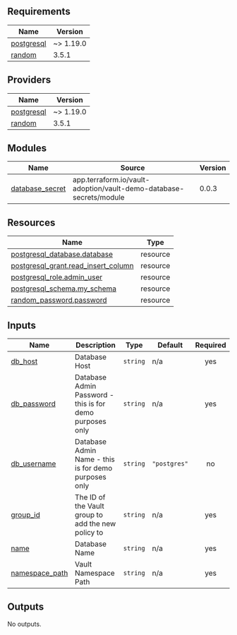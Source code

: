 ## Requirements

| Name | Version |
|------|---------|
| <a name="requirement_postgresql"></a> [postgresql](#requirement\_postgresql) | ~> 1.19.0 |
| <a name="requirement_random"></a> [random](#requirement\_random) | 3.5.1 |

## Providers

| Name | Version |
|------|---------|
| <a name="provider_postgresql"></a> [postgresql](#provider\_postgresql) | ~> 1.19.0 |
| <a name="provider_random"></a> [random](#provider\_random) | 3.5.1 |

## Modules

| Name | Source | Version |
|------|--------|---------|
| <a name="module_database_secret"></a> [database\_secret](#module\_database\_secret) | app.terraform.io/vault-adoption/vault-demo-database-secrets/module | 0.0.3 |

## Resources

| Name | Type |
|------|------|
| [postgresql_database.database](https://registry.terraform.io/providers/cyrilgdn/postgresql/latest/docs/resources/database) | resource |
| [postgresql_grant.read_insert_column](https://registry.terraform.io/providers/cyrilgdn/postgresql/latest/docs/resources/grant) | resource |
| [postgresql_role.admin_user](https://registry.terraform.io/providers/cyrilgdn/postgresql/latest/docs/resources/role) | resource |
| [postgresql_schema.my_schema](https://registry.terraform.io/providers/cyrilgdn/postgresql/latest/docs/resources/schema) | resource |
| [random_password.password](https://registry.terraform.io/providers/hashicorp/random/3.5.1/docs/resources/password) | resource |

## Inputs

| Name | Description | Type | Default | Required |
|------|-------------|------|---------|:--------:|
| <a name="input_db_host"></a> [db\_host](#input\_db\_host) | Database Host | `string` | n/a | yes |
| <a name="input_db_password"></a> [db\_password](#input\_db\_password) | Database Admin Password - this is for demo purposes only | `string` | n/a | yes |
| <a name="input_db_username"></a> [db\_username](#input\_db\_username) | Database Admin Name - this is for demo purposes only | `string` | `"postgres"` | no |
| <a name="input_group_id"></a> [group\_id](#input\_group\_id) | The ID of the Vault group to add the new policy to | `string` | n/a | yes |
| <a name="input_name"></a> [name](#input\_name) | Database Name | `string` | n/a | yes |
| <a name="input_namespace_path"></a> [namespace\_path](#input\_namespace\_path) | Vault Namespace Path | `string` | n/a | yes |

## Outputs

No outputs.